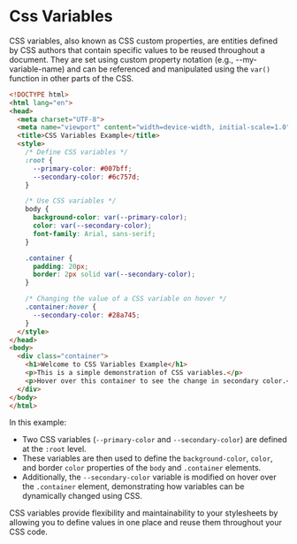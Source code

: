 # Css Variables
CSS variables, also known as CSS custom properties, are entities defined by CSS authors that contain specific values to be reused throughout a document. They are set using custom property notation (e.g., --my-variable-name) and can be referenced and manipulated using the `var()` function in other parts of the CSS.


```html
<!DOCTYPE html>
<html lang="en">
<head>
  <meta charset="UTF-8">
  <meta name="viewport" content="width=device-width, initial-scale=1.0">
  <title>CSS Variables Example</title>
  <style>
    /* Define CSS variables */
    :root {
      --primary-color: #007bff;
      --secondary-color: #6c757d;
    }

    /* Use CSS variables */
    body {
      background-color: var(--primary-color);
      color: var(--secondary-color);
      font-family: Arial, sans-serif;
    }

    .container {
      padding: 20px;
      border: 2px solid var(--secondary-color);
    }

    /* Changing the value of a CSS variable on hover */
    .container:hover {
      --secondary-color: #28a745;
    }
  </style>
</head>
<body>
  <div class="container">
    <h1>Welcome to CSS Variables Example</h1>
    <p>This is a simple demonstration of CSS variables.</p>
    <p>Hover over this container to see the change in secondary color.</p>
  </div>
</body>
</html>
```

In this example:

- Two CSS variables (`--primary-color` and `--secondary-color`) are defined at the `:root` level.
- These variables are then used to define the `background-color`, `color`, and border `color` properties of the `body` and `.container` elements.
- Additionally, the `--secondary-color` variable is modified on hover over the `.container` element, demonstrating how variables can be dynamically changed using CSS.

CSS variables provide flexibility and maintainability to your stylesheets by allowing you to define values in one place and reuse them throughout your CSS code.
